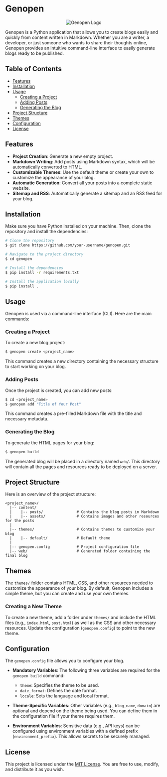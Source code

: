 # Genopen

<div align="center">

![Genopen Logo](./logo.ico)

</div>

Genopen is a Python application that allows you to create blogs easily and quickly from content written in Markdown. Whether you are a writer, a developer, or just someone who wants to share their thoughts online, Genopen provides an intuitive command-line interface to easily generate blogs ready to be published.

## Table of Contents

- [Features](#features)
- [Installation](#installation)
- [Usage](#usage)
  - [Creating a Project](#creating-a-project)
  - [Adding Posts](#adding-posts)
  - [Generating the Blog](#generating-the-blog)
- [Project Structure](#project-structure)
- [Themes](#themes)
- [Configuration](#configuration)
- [License](#license)

## Features

- **Project Creation**: Generate a new empty project.
- **Markdown Writing**: Add posts using Markdown syntax, which will be automatically converted to HTML.
- **Customizable Themes**: Use the default theme or create your own to customize the appearance of your blog.
- **Automatic Generation**: Convert all your posts into a complete static website.
- **Sitemap and RSS**: Automatically generate a sitemap and an RSS feed for your blog.

## Installation

Make sure you have Python installed on your machine. Then, clone the repository and install the dependencies:

```sh
# Clone the repository
$ git clone https://github.com/your-username/genopen.git

# Navigate to the project directory
$ cd genopen

# Install the dependencies
$ pip install -r requirements.txt

# Install the application locally
$ pip install .
```

## Usage

Genopen is used via a command-line interface (CLI). Here are the main commands:

### Creating a Project

To create a new blog project:

```sh
$ genopen create <project_name>
```

This command creates a new directory containing the necessary structure to start working on your blog.

### Adding Posts

Once the project is created, you can add new posts:

```sh
$ cd <project_name>
$ genopen add "Title of Your Post"
```

This command creates a pre-filled Markdown file with the title and necessary metadata.

### Generating the Blog

To generate the HTML pages for your blog:

```sh
$ genopen build
```

The generated blog will be placed in a directory named `web/`. This directory will contain all the pages and resources ready to be deployed on a server.

## Project Structure

Here is an overview of the project structure:

```
<project_name>/
  |-- content/
  |    |-- posts/               # Contains the blog posts in Markdown
  |    |-- assets/              # Contains images and other resources for the posts
  |
  |-- themes/                   # Contains themes to customize your blog
  |    |-- default/             # Default theme
  |
  |-- genopen.config            # Project configuration file
  |-- web/                      # Generated folder containing the final blog
```

## Themes

The `themes/` folder contains HTML, CSS, and other resources needed to customize the appearance of your blog. By default, Genopen includes a simple theme, but you can create and use your own themes.

### Creating a New Theme

To create a new theme, add a folder under `themes/` and include the HTML files (e.g., `index.html`, `post.html`) as well as the CSS and other necessary resources. Update the configuration (`genopen.config`) to point to the new theme.

## Configuration

The `genopen.config` file allows you to configure your blog.

- **Mandatory Variables**: The following three variables are required for the `genopen build` command:

  - `theme`: Specifies the theme to be used.
  - `date_format`: Defines the date format.
  - `locale`: Sets the language and local format.

- **Theme-Specific Variables**: Other variables (e.g., `blog_name`, `domain`) are optional and depend on the theme being used. You can define them in the configuration file if your theme requires them.

- **Environment Variables**: Sensitive data (e.g., API keys) can be configured using environment variables with a defined prefix (`environment_prefix`). This allows secrets to be securely managed.

## License

This project is licensed under the [MIT License](./LICENSE). You are free to use, modify, and distribute it as you wish.
